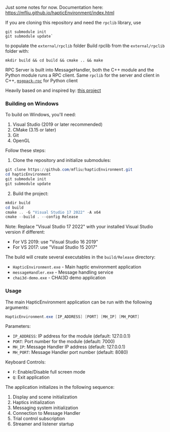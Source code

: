 Just some notes for now.
Documentation here: https://mfliu.github.io/hapticEnvironment/index.html

If you are cloning this repository and need the `rpclib` library, use 
```
git submodule init
git submodule update`
```
to populate the `external/rpclib` folder
Build rpclib from the `external/rpclib` folder with:
```
mkdir build && cd build && cmake .. && make 
```

RPC Server is built into MessageHandler, both the C++ module and the Python module runs a RPC
client. Same `rpclib` for the server and client in C++, [`msgpack-rpc`](https://github.com/msgpack-rpc/msgpack-rpc-python) for Python client 

Heavily based on and inspired by: [this project](https://github.com/djoshea/haptic-control)

### Building on Windows

To build on Windows, you'll need:
1. Visual Studio (2019 or later recommended)
2. CMake (3.15 or later)
3. Git
4. OpenGL

Follow these steps:

1. Clone the repository and initialize submodules:
```powershell
git clone https://github.com/mfliu/hapticEnvironment.git
cd hapticEnvironment
git submodule init
git submodule update
```

2. Build the project:
```powershell
mkdir build
cd build
cmake .. -G "Visual Studio 17 2022" -A x64
cmake --build . --config Release
```

Note: Replace "Visual Studio 17 2022" with your installed Visual Studio version if different:
- For VS 2019: use "Visual Studio 16 2019"
- For VS 2017: use "Visual Studio 15 2017"

The build will create several executables in the `build/Release` directory:
- `HapticEnvironment.exe` - Main haptic environment application
- `messageHandler.exe` - Message handling service
- `chai3d-demo.exe` - CHAI3D demo application

### Usage

The main HapticEnvironment application can be run with the following arguments:
```powershell
HapticEnvironment.exe [IP_ADDRESS] [PORT] [MH_IP] [MH_PORT]
```

Parameters:
- `IP_ADDRESS`: IP address for the module (default: 127.0.0.1)
- `PORT`: Port number for the module (default: 7000)
- `MH_IP`: Message Handler IP address (default: 127.0.0.1)
- `MH_PORT`: Message Handler port number (default: 8080)

Keyboard Controls:
- `F`: Enable/Disable full screen mode
- `Q`: Exit application

The application initializes in the following sequence:
1. Display and scene initialization
2. Haptics initialization
3. Messaging system initialization
4. Connection to Message Handler
5. Trial control subscription
6. Streamer and listener startup
